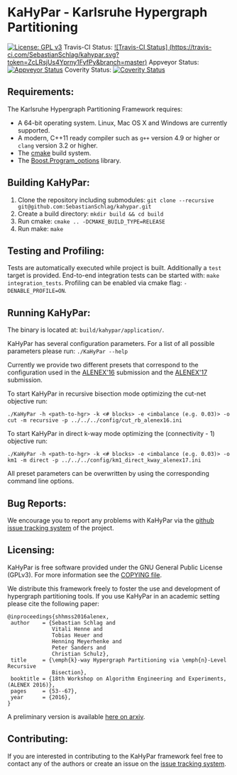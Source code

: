 KaHyPar - Karlsruhe Hypergraph Partitioning
=========
[![License: GPL v3](https://img.shields.io/badge/License-GPL%20v3-blue.svg)](http://www.gnu.org/licenses/gpl-3.0)
Travis-CI Status: [![Travis-CI Status] (https://travis-ci.com/SebastianSchlag/kahypar.svg?token=ZcLRsjUs4Yprny1FyfPy&branch=master)](https://travis-ci.com/SebastianSchlag/kahypar.svg?token=ZcLRsjUs4Yprny1FyfPy&branch=master)
Appveyor Status: [![Appveyor Status](https://ci.appveyor.com/api/projects/status/5kxoc64byyhae8ue/branch/master?svg=true)](https://ci.appveyor.com/api/projects/status/5kxoc64byyhae8ue/branch/master?svg=true)
Coverity Status: [![Coverity Status](https://scan.coverity.com/projects/10262/badge.svg)](https://scan.coverity.com/projects/10262/badge.svg)

Requirements:
-----------
The Karlsruhe Hypergraph Partitioning Framework requires:

 - A 64-bit operating system. Linux, Mac OS X and Windows are currently supported.
 - A modern, C++11 ready compiler such as `g++` version 4.9 or higher or `clang` version 3.2 or higher.
 - The [cmake][cmake] build system.
 - The [Boost.Program_options][Boost.Program_options] library.


Building KaHyPar:
-----------

1. Clone the repository including submodules: `git clone --recursive git@github.com:SebastianSchlag/kahypar.git`
2. Create a build directory: `mkdir build && cd build`
3. Run cmake: `cmake .. -DCMAKE_BUILD_TYPE=RELEASE`
4. Run make: `make`

Testing and Profiling:
-----------

Tests are automatically executed while project is built. Additionally a `test` target is provided.
End-to-end integration tests can be started with: `make integration_tests`. Profiling can be enabled via cmake flag: `-DENABLE_PROFILE=ON`.  

Running KaHyPar:
-----------

The binary is located at: `build/kahypar/application/`.

KaHyPar has several configuration parameters. For a list of all possible parameters please run: `./KaHyPar --help`
    
Currently we provide two different presets that correspond to the configuration used in the 
[ALENEX'16](http://epubs.siam.org/doi/abs/10.1137/1.9781611974317.5) submission and the [ALENEX'17]() submission.

To start KaHyPar in recursive bisection mode optimizing the cut-net objective run:

    ./KaHyPar -h <path-to-hgr> -k <# blocks> -e <imbalance (e.g. 0.03)> -o cut -m recursive -p ../../../config/cut_rb_alenex16.ini
    
To start KaHyPar in direct k-way mode optimizing the (connectivity - 1) objective run:   
  
    ./KaHyPar -h <path-to-hgr> -k <# blocks> -e <imbalance (e.g. 0.03)> -o km1 -m direct -p ../../../config/km1_direct_kway_alenex17.ini
    
All preset parameters can be overwritten by using the corresponding command line options.


Bug Reports:
-----------

We encourage you to report any problems with KaHyPar via the [github issue tracking system](https://github.com/SebastianSchlag/kahypar/issues) of the project.


Licensing:
---------

KaHyPar is free software provided under the GNU General Public License (GPLv3). 
For more information see the [COPYING file][CF].

We distribute this framework freely to foster the use and development of hypergraph partitioning tools. If you use KaHyPar in an academic setting please cite the following paper:
    
    @inproceedings{shhmss2016alenex,
     author    = {Sebastian Schlag and
                  Vitali Henne and
                  Tobias Heuer and
                  Henning Meyerhenke and
                  Peter Sanders and
                  Christian Schulz},
     title     = {\emph{k}-way Hypergraph Partitioning via \emph{n}-Level Recursive
                  Bisection},
     booktitle = {18th Workshop on Algorithm Engineering and Experiments, (ALENEX 2016)},
     pages     = {53--67},
     year      = {2016},
    }

A preliminary version is available [here on arxiv][ALENEX16PAPER].

Contributing:
------------
If you are interested in contributing to the KaHyPar framework
feel free to contact any of the authors or create an issue on the
[issue tracking system](https://github.com/SebastianSchlag/kahypar/issues).


[cmake]: http://www.cmake.org/ "CMake tool"
[Boost.Program_options]: http://www.boost.org/doc/libs/1_58_0/doc/html/program_options.html
[ALENEX16PAPER]: https://arxiv.org/abs/1511.03137
[CF]: https://github.com/SebastianSchlag/kahypar/blob/master/COPYING "Licence"
